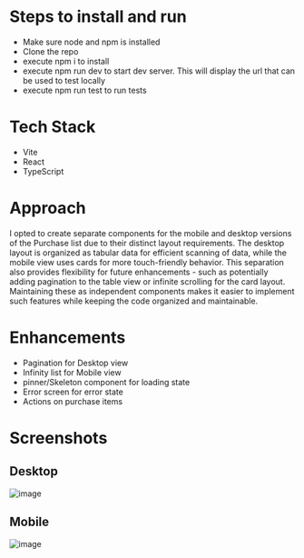 # Steps to install and run
- Make sure node and npm is installed
- Clone the repo
- execute npm i to install
- execute npm run dev to start dev server. This will display the url that can be used to test locally
- execute npm run test to run tests

# Tech Stack
- Vite
- React
- TypeScript

# Approach
I opted to create separate components for the mobile and desktop versions of the Purchase list due to their distinct layout requirements. The desktop layout is organized as tabular data for efficient scanning of data, while the mobile view uses cards for more touch-friendly behavior. This separation also provides flexibility for future enhancements - such as potentially adding pagination to the table view or infinite scrolling for the card layout. Maintaining these as independent components makes it easier to implement such features while keeping the code organized and maintainable.

## 

# Enhancements
- Pagination for Desktop view
- Infinity list for Mobile view
- pinner/Skeleton component for loading state
- Error screen for error state
- Actions on purchase items



# Screenshots

## Desktop
![image](https://github.com/user-attachments/assets/1f3dc8e3-41b8-4fd6-99fe-f33f8c750f11)

## Mobile
![image](https://github.com/user-attachments/assets/8f5942ac-e4f6-481c-bfc0-446e2cabff53)

